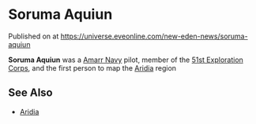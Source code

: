 # Soruma Aquiun
Published on  at https://universe.eveonline.com/new-eden-news/soruma-aquiun

**Soruma Aquiun** was a [Amarr Navy](3PKvXZS0iHKIgAmO9np74g) pilot,
member of the [51st Exploration Corps](6MzaBwaygRlMDpoySEklEl), and the first person to map
the [Aridia](uPYIH9Hhde0bYIaZFR4eB) region

See Also
--------
-   [Aridia](uPYIH9Hhde0bYIaZFR4eB)
